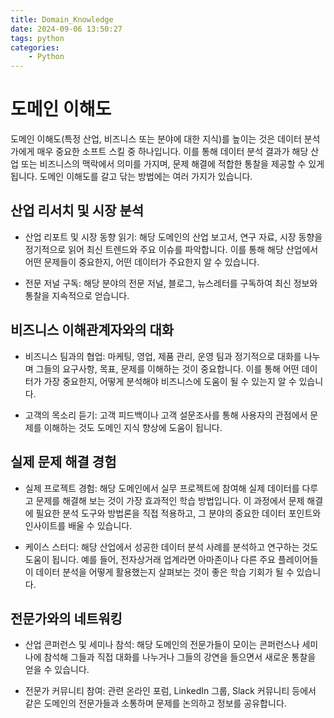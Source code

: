 ```yaml
---
title: Domain_Knowledge
date: 2024-09-06 13:50:27
tags: python
categories:
    - Python
---
```

# 도메인 이해도

도메인 이해도(특정 산업, 비즈니스 또는 분야에 대한 지식)를 높이는 것은 데이터 분석가에게 매우 중요한 소프트 스킬 중 하나입니다. 이를 통해 데이터 분석 결과가 해당 산업 또는 비즈니스의 맥락에서 의미를 가지며, 문제 해결에 적합한 통찰을 제공할 수 있게 됩니다. 도메인 이해도를 갈고 닦는 방법에는 여러 가지가 있습니다.


## 산업 리서치 및 시장 분석
- 산업 리포트 및 시장 동향 읽기: 해당 도메인의 산업 보고서, 연구 자료, 시장 동향을 정기적으로 읽어 최신 트렌드와 주요 이슈를 파악합니다. 이를 통해 해당 산업에서 어떤 문제들이 중요한지, 어떤 데이터가 주요한지 알 수 있습니다.


- 전문 저널 구독: 해당 분야의 전문 저널, 블로그, 뉴스레터를 구독하여 최신 정보와 통찰을 지속적으로 얻습니다.


## 비즈니스 이해관계자와의 대화
- 비즈니스 팀과의 협업: 마케팅, 영업, 제품 관리, 운영 팀과 정기적으로 대화를 나누며 그들의 요구사항, 목표, 문제를 이해하는 것이 중요합니다. 이를 통해 어떤 데이터가 가장 중요한지, 어떻게 분석해야 비즈니스에 도움이 될 수 있는지 알 수 있습니다.


- 고객의 목소리 듣기: 고객 피드백이나 고객 설문조사를 통해 사용자의 관점에서 문제를 이해하는 것도 도메인 지식 향상에 도움이 됩니다.


## 실제 문제 해결 경험
- 실제 프로젝트 경험: 해당 도메인에서 실무 프로젝트에 참여해 실제 데이터를 다루고 문제를 해결해 보는 것이 가장 효과적인 학습 방법입니다. 이 과정에서 문제 해결에 필요한 분석 도구와 방법론을 직접 적용하고, 그 분야의 중요한 데이터 포인트와 인사이트를 배울 수 있습니다.


- 케이스 스터디: 해당 산업에서 성공한 데이터 분석 사례를 분석하고 연구하는 것도 도움이 됩니다. 예를 들어, 전자상거래 업계라면 아마존이나 다른 주요 플레이어들이 데이터 분석을 어떻게 활용했는지 살펴보는 것이 좋은 학습 기회가 될 수 있습니다.


## 전문가와의 네트워킹
- 산업 콘퍼런스 및 세미나 참석: 해당 도메인의 전문가들이 모이는 콘퍼런스나 세미나에 참석해 그들과 직접 대화를 나누거나 그들의 강연을 들으면서 새로운 통찰을 얻을 수 있습니다.


- 전문가 커뮤니티 참여: 관련 온라인 포럼, LinkedIn 그룹, Slack 커뮤니티 등에서 같은 도메인의 전문가들과 소통하며 문제를 논의하고 정보를 공유합니다.


